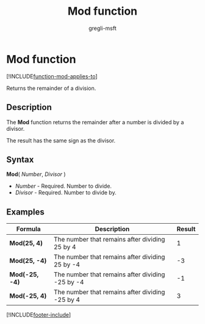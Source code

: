﻿---
title: Mod function
description: Reference information including syntax and examples for the Mod function.
author: gregli-msft

ms.topic: reference
ms.custom: canvas
ms.reviewer: mkaur
ms.date: 06/20/2025
ms.subservice: power-fx
ms.author: gregli
search.audienceType:
  - maker
contributors:
  - gregli-msft
  - mduelae
  - gregli
no-loc: ["Mod"]
---

# Mod function
[!INCLUDE[function-mod-applies-to](includes/function-mod-applies-to.md)]



Returns the remainder of a division.

## Description

The **Mod** function returns the remainder after a number is divided by a divisor.

The result has the same sign as the divisor.

## Syntax

**Mod**( _Number_, _Divisor_ )

- _Number_ - Required. Number to divide.
- _Divisor_ - Required. Number to divide by.

## Examples

| Formula | Description | Result |
| --- | --- | --- |
| **Mod(25, 4)** | The number that remains after dividing 25 by 4 | 1 |
| **Mod(25, -4)** | The number that remains after dividing 25 by -4 | -3 |
| **Mod(-25, -4)** | The number that remains after dividing -25 by -4 | -1 |
| **Mod(-25, 4)** | The number that remains after dividing -25 by 4 | 3 |

[!INCLUDE[footer-include](../../includes/footer-banner.md)]








































































































































